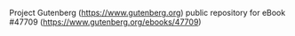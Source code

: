Project Gutenberg (https://www.gutenberg.org) public repository for eBook #47709 (https://www.gutenberg.org/ebooks/47709)
